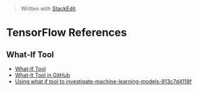 


> Written with [StackEdit](https://stackedit.io/).

# TensorFlow References


## What-If Tool
- [What-If Tool](https://pair-code.github.io/what-if-tool/index.html#features)
- [What-It Tool in GitHub](https://github.com/tensorflow/tensorboard/tree/master/tensorboard/plugins/interactive_inference)
- [Using what if tool to investigate-machine-learning-models-913c7d4118f](https://towardsdatascience.com/using-what-if-tool-to-investigate-machine-learning-models-913c7d4118f)
<!--stackedit_data:
eyJoaXN0b3J5IjpbMTcxMDAyNjIyMV19
-->